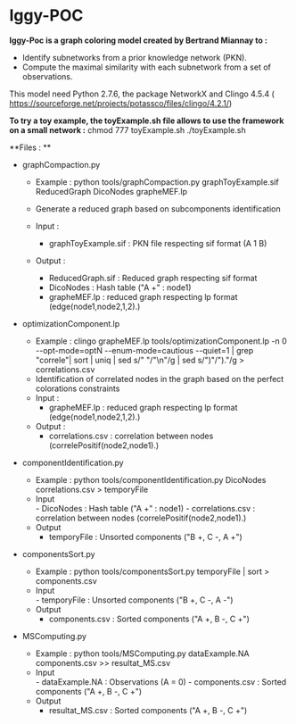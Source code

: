 # Iggy-POC 
**Iggy-Poc is a graph coloring model created by Bertrand Miannay to :**
- Identify subnetworks from a prior knowledge network (PKN).
- Compute the maximal similarity with each subnetwork from a set of observations.

This model need Python 2.7.6, the package NetworkX and Clingo 4.5.4 ( https://sourceforge.net/projects/potassco/files/clingo/4.2.1/)

 **To try a toy example, the toyExample.sh file allows to use the framework on a small network :**
    chmod 777 toyExample.sh
    ./toyExample.sh

**Files : **

-  graphCompaction.py
    - Example : python tools/graphCompaction.py graphToyExample.sif ReducedGraph DicoNodes grapheMEF.lp

    - Generate a reduced graph based on subcomponents identification
    - Input : 
        - graphToyExample.sif : PKN file respecting sif format (A  1   B)
    - Output : 
        - ReducedGraph.sif : Reduced graph respecting sif format
        - DicoNodes :  Hash table  ("A +" : node1)
        - grapheMEF.lp : reduced graph respecting lp format (edge(node1,node2,1,2).)

- optimizationComponent.lp
    - Example : clingo grapheMEF.lp tools/optimizationComponent.lp -n 0 --opt-mode=optN --enum-mode=cautious --quiet=1 | grep "correle"| sort | uniq | sed s/" "/"\n"/g | sed s/")"/")."/g > correlations.csv
    - Identification of correlated nodes in the graph based on the perfect colorations constraints
    - Input : 
        - grapheMEF.lp : reduced graph respecting lp format (edge(node1,node2,1,2).)
    - Output : 
        - correlations.csv : correlation between nodes (correlePositif(node2,node1).)
    
    
- componentIdentification.py 
    - Example : python tools/componentIdentification.py  DicoNodes correlations.csv > temporyFile
    - Input   
           - DicoNodes : Hash table  ("A +" : node1)
           - correlations.csv : correlation between nodes (correlePositif(node2,node1).)
    - Output
        - temporyFile : Unsorted components ("B +, C -, A +")
    
- componentsSort.py
    - Example : python tools/componentsSort.py temporyFile | sort > components.csv
    - Input   
           - temporyFile : Unsorted components ("B +, C -, A -")
    - Output
        - components.csv : Sorted components ("A +, B -, C +")

- MSComputing.py
    - Example : python tools/MSComputing.py dataExample.NA components.csv >> resultat_MS.csv
    - Input   
           - dataExample.NA : Observations (A = 0)
           - components.csv : Sorted components ("A +, B -, C +")
    - Output
        - resultat_MS.csv : Sorted components ("A +, B -, C +")

